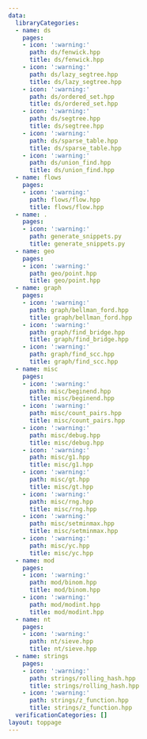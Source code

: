 ```yaml
---
data:
  libraryCategories:
  - name: ds
    pages:
    - icon: ':warning:'
      path: ds/fenwick.hpp
      title: ds/fenwick.hpp
    - icon: ':warning:'
      path: ds/lazy_segtree.hpp
      title: ds/lazy_segtree.hpp
    - icon: ':warning:'
      path: ds/ordered_set.hpp
      title: ds/ordered_set.hpp
    - icon: ':warning:'
      path: ds/segtree.hpp
      title: ds/segtree.hpp
    - icon: ':warning:'
      path: ds/sparse_table.hpp
      title: ds/sparse_table.hpp
    - icon: ':warning:'
      path: ds/union_find.hpp
      title: ds/union_find.hpp
  - name: flows
    pages:
    - icon: ':warning:'
      path: flows/flow.hpp
      title: flows/flow.hpp
  - name: .
    pages:
    - icon: ':warning:'
      path: generate_snippets.py
      title: generate_snippets.py
  - name: geo
    pages:
    - icon: ':warning:'
      path: geo/point.hpp
      title: geo/point.hpp
  - name: graph
    pages:
    - icon: ':warning:'
      path: graph/bellman_ford.hpp
      title: graph/bellman_ford.hpp
    - icon: ':warning:'
      path: graph/find_bridge.hpp
      title: graph/find_bridge.hpp
    - icon: ':warning:'
      path: graph/find_scc.hpp
      title: graph/find_scc.hpp
  - name: misc
    pages:
    - icon: ':warning:'
      path: misc/beginend.hpp
      title: misc/beginend.hpp
    - icon: ':warning:'
      path: misc/count_pairs.hpp
      title: misc/count_pairs.hpp
    - icon: ':warning:'
      path: misc/debug.hpp
      title: misc/debug.hpp
    - icon: ':warning:'
      path: misc/g1.hpp
      title: misc/g1.hpp
    - icon: ':warning:'
      path: misc/gt.hpp
      title: misc/gt.hpp
    - icon: ':warning:'
      path: misc/rng.hpp
      title: misc/rng.hpp
    - icon: ':warning:'
      path: misc/setminmax.hpp
      title: misc/setminmax.hpp
    - icon: ':warning:'
      path: misc/yc.hpp
      title: misc/yc.hpp
  - name: mod
    pages:
    - icon: ':warning:'
      path: mod/binom.hpp
      title: mod/binom.hpp
    - icon: ':warning:'
      path: mod/modint.hpp
      title: mod/modint.hpp
  - name: nt
    pages:
    - icon: ':warning:'
      path: nt/sieve.hpp
      title: nt/sieve.hpp
  - name: strings
    pages:
    - icon: ':warning:'
      path: strings/rolling_hash.hpp
      title: strings/rolling_hash.hpp
    - icon: ':warning:'
      path: strings/z_function.hpp
      title: strings/z_function.hpp
  verificationCategories: []
layout: toppage
---
```

